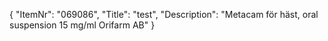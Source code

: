 {
  "ItemNr": "069086",
  "Title": "test",
  "Description": "Metacam för häst, oral suspension 15 mg/ml Orifarm AB"
}